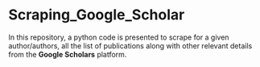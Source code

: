 # Scraping_Google_Scholar
In this repository, a python code is presented to scrape for a given author/authors, all the list of publications along with other relevant details from the **Google Scholars** platform.

